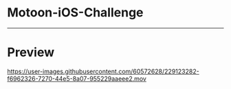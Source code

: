 # Motoon-iOS-Challenge

--- 
# Preview


https://user-images.githubusercontent.com/60572628/229123282-f6962326-7270-44e5-8a07-955229aaeee2.mov

